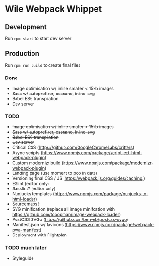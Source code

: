 # Wile Webpack Whippet

## Development

Run `npm start` to start dev server

## Production

Run `npm run build` to create final files

### Done

- Image optimisation w/ inline smaller < 15kb images
- Sass w/ autoprefixer, cssnano, inline-svg
- Babel ES6 transpilation
- Dev server

### TODO

- ~~Image optimisation w/ inline smaller < 15kb images~~
- ~~Sass w/ autoprefixer, cssnano, inline-svg~~
- ~~Babel ES6 transpilation~~
- ~~Dev server~~
- Critical CSS (https://github.com/GoogleChromeLabs/critters)
- Async scripts (https://www.npmjs.com/package/script-ext-html-webpack-plugin)
- Custom modernizr build (https://www.npmjs.com/package/modernizr-webpack-plugin)
- Landing page (use moment to pop in date)
- Versioning final CSS / JS (https://webpack.js.org/guides/caching/)
- ESlint (editor only)
- Sasslint? (editor only)
- Nunjucks templates (https://www.npmjs.com/package/nunjucks-to-html-loader)
- Sourcemaps?
- SVG minification (replace all image minifcation with https://github.com/tcoopman/image-webpack-loader)
- PostCSS SVGo (https://github.com/ben-eb/postcss-svgo)
- Manifest.json w/ favicons (https://www.npmjs.com/package/webpack-pwa-manifest)
- Deployment with Flightplan

### TODO much later

- Styleguide
